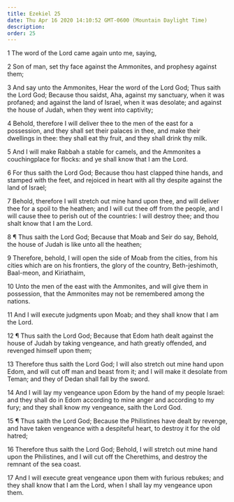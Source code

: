 ```yaml
---
title: Ezekiel 25
date: Thu Apr 16 2020 14:10:52 GMT-0600 (Mountain Daylight Time)
description: 
order: 25
---
```


<p>1 The word of the Lord came again unto me, saying,</p>
<p>
  2 Son of man, set thy face against the Ammonites, and prophesy against them;
</p>
<span></span>
<p>
  3 And say unto the Ammonites, Hear the word of the Lord God; Thus saith the
  Lord God; Because thou saidst, Aha, against my sanctuary, when it was
  profaned; and against the land of Israel, when it was desolate; and against
  the house of Judah, when they went into captivity;
</p>
<p>
  4 Behold, therefore I will deliver thee to the men of the east for a
  possession, and they shall set their palaces in thee, and make their dwellings
  in thee: they shall eat thy fruit, and they shall drink thy milk.
</p>
<p>
  5 And I will make Rabbah a stable for camels, and the Ammonites a
  couchingplace for flocks: and ye shall know that I am the Lord.
</p>
<p>
  6 For thus saith the Lord God; Because thou hast clapped thine hands, and
  stamped with the feet, and rejoiced in heart with all thy despite against the
  land of Israel;
</p>
<p>
  7 Behold, therefore I will stretch out mine hand upon thee, and will deliver
  thee for a spoil to the heathen; and I will cut thee off from the people, and
  I will cause thee to perish out of the countries: I will destroy thee; and
  thou shalt know that I am the Lord.
</p>
<p>
  8 &#xB6; Thus saith the Lord God; Because that Moab and Seir do say, Behold,
  the house of Judah is like unto all the heathen;
</p>
<p>
  9 Therefore, behold, I will open the side of Moab from the cities, from his
  cities which are on his frontiers, the glory of the country, Beth-jeshimoth,
  Baal-meon, and Kiriathaim,
</p>
<p>
  10 Unto the men of the east with the Ammonites, and will give them in
  possession, that the Ammonites may not be remembered among the nations.
</p>
<p>
  11 And I will execute judgments upon Moab; and they shall know that I am the
  Lord.
</p>
<p>
  12 &#xB6; Thus saith the Lord God; Because that Edom hath dealt against the
  house of Judah by taking vengeance, and hath greatly offended, and revenged
  himself upon them;
</p>
<p>
  13 Therefore thus saith the Lord God; I will also stretch out mine hand upon
  Edom, and will cut off man and beast from it; and I will make it desolate from
  Teman; and they of Dedan shall fall by the sword.
</p>
<p>
  14 And I will lay my vengeance upon Edom by the hand of my people Israel: and
  they shall do in Edom according to mine anger and according to my fury; and
  they shall know my vengeance, saith the Lord God.
</p>
<p>
  15 &#xB6; Thus saith the Lord God; Because the Philistines have dealt by
  revenge, and have taken vengeance with a despiteful heart, to destroy it for
  the old hatred;
</p>
<p>
  16 Therefore thus saith the Lord God; Behold, I will stretch out mine hand
  upon the Philistines, and I will cut off the Cherethims, and destroy the
  remnant of the sea coast.
</p>
<p>
  17 And I will execute great vengeance upon them with furious rebukes; and they
  shall know that I am the Lord, when I shall lay my vengeance upon them.
</p>
